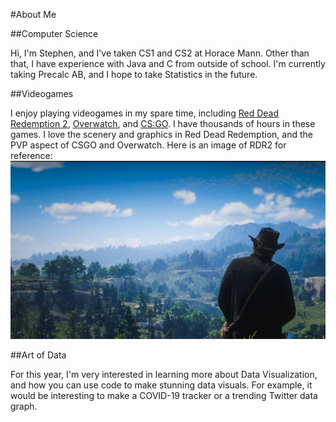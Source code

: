 #About Me

##Computer Science

Hi, I'm Stephen, and I've taken CS1 and CS2 at Horace Mann. Other than that, I have experience with Java and C from outside of school. I'm currently taking Precalc AB, and I hope to take Statistics in the future.

##Videogames

I enjoy playing videogames in my spare time, including [Red Dead Redemption 2](https://www.rockstargames.com/reddeadredemption2/), [Overwatch](https://playoverwatch.com/en-us/), and [CS:GO](https://store.steampowered.com/app/730/CounterStrike_Global_Offensive/). I have thousands of hours in these games. I love the scenery and graphics in Red Dead Redemption, and the PVP aspect of CSGO and Overwatch. Here is an image of RDR2 for reference: ![RedDead](image.jpg)

##Art of Data

For this year, I'm very interested in learning more about Data Visualization, and how you can use code to make stunning data visuals. For example, it would be interesting to make a COVID-19 tracker or a trending Twitter data graph.

